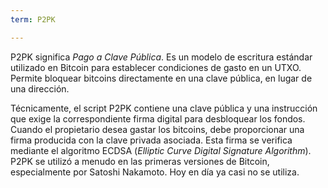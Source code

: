 ```yaml
---
term: P2PK

---
```

P2PK significa *Pago a Clave Pública*. Es un modelo de escritura estándar utilizado en Bitcoin para establecer condiciones de gasto en un UTXO. Permite bloquear bitcoins directamente en una clave pública, en lugar de una dirección.

Técnicamente, el script P2PK contiene una clave pública y una instrucción que exige la correspondiente firma digital para desbloquear los fondos. Cuando el propietario desea gastar los bitcoins, debe proporcionar una firma producida con la clave privada asociada. Esta firma se verifica mediante el algoritmo ECDSA (*Elliptic Curve Digital Signature Algorithm*). P2PK se utilizó a menudo en las primeras versiones de Bitcoin, especialmente por Satoshi Nakamoto. Hoy en día ya casi no se utiliza.